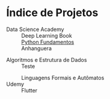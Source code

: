 <html>
    <!--<head>
        <title>Índice de Projetos</title>
    </head>-->
    <body>
        <h1>Índice de Projetos</h1>
        <dl>
            <dt>Data Science Academy</dt>
            <dd>Deep Learning Book</dd>
            <dd><a href="https://CleberPresidente100.github.io/Python_RAR_Brute_Force">Python Fundamentos</a></dd>
            <dd>Anhanguera</dd>
                <dl>
                    <dt>Algoritmos e Estrutura de Dados</dt>
                    <dd>Teste</dd>
                </dl>
            <dd>Linguagens Formais e Autômatos</dd>
            <dt>Udemy</dt>
            <dd>Flutter</dd>
        </dl>
    </body>
</html>
